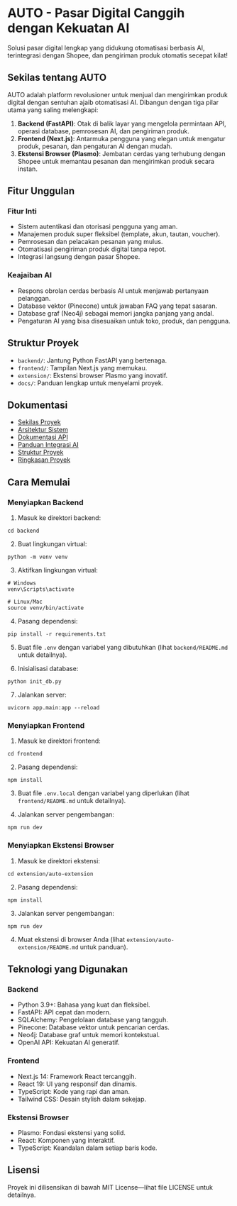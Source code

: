 # AUTO - Pasar Digital Canggih dengan Kekuatan AI

Solusi pasar digital lengkap yang didukung otomatisasi berbasis AI, terintegrasi dengan Shopee, dan pengiriman produk otomatis secepat kilat!

## Sekilas tentang AUTO

AUTO adalah platform revolusioner untuk menjual dan mengirimkan produk digital dengan sentuhan ajaib otomatisasi AI. Dibangun dengan tiga pilar utama yang saling melengkapi:

1. **Backend (FastAPI)**: Otak di balik layar yang mengelola permintaan API, operasi database, pemrosesan AI, dan pengiriman produk.
2. **Frontend (Next.js)**: Antarmuka pengguna yang elegan untuk mengatur produk, pesanan, dan pengaturan AI dengan mudah.
3. **Ekstensi Browser (Plasmo)**: Jembatan cerdas yang terhubung dengan Shopee untuk memantau pesanan dan mengirimkan produk secara instan.

## Fitur Unggulan

### Fitur Inti
- Sistem autentikasi dan otorisasi pengguna yang aman.
- Manajemen produk super fleksibel (template, akun, tautan, voucher).
- Pemrosesan dan pelacakan pesanan yang mulus.
- Otomatisasi pengiriman produk digital tanpa repot.
- Integrasi langsung dengan pasar Shopee.

### Keajaiban AI
- Respons obrolan cerdas berbasis AI untuk menjawab pertanyaan pelanggan.
- Database vektor (Pinecone) untuk jawaban FAQ yang tepat sasaran.
- Database graf (Neo4j) sebagai memori jangka panjang yang andal.
- Pengaturan AI yang bisa disesuaikan untuk toko, produk, dan pengguna.

## Struktur Proyek

- `backend/`: Jantung Python FastAPI yang bertenaga.
- `frontend/`: Tampilan Next.js yang memukau.
- `extension/`: Ekstensi browser Plasmo yang inovatif.
- `docs/`: Panduan lengkap untuk menyelami proyek.

## Dokumentasi

- [Sekilas Proyek](docs/index.md)
- [Arsitektur Sistem](docs/architecture.md)
- [Dokumentasi API](docs/api.md)
- [Panduan Integrasi AI](docs/ai-integration.md)
- [Struktur Proyek](docs/project-structure.md)
- [Ringkasan Proyek](docs/summary.md)

## Cara Memulai

### Menyiapkan Backend

1. Masuk ke direktori backend:
```
cd backend
```

2. Buat lingkungan virtual:
```
python -m venv venv
```

3. Aktifkan lingkungan virtual:
```
# Windows
venv\Scripts\activate

# Linux/Mac
source venv/bin/activate
```

4. Pasang dependensi:
```
pip install -r requirements.txt
```

5. Buat file `.env` dengan variabel yang dibutuhkan (lihat `backend/README.md` untuk detailnya).

6. Inisialisasi database:
```
python init_db.py
```

7. Jalankan server:
```
uvicorn app.main:app --reload
```

### Menyiapkan Frontend

1. Masuk ke direktori frontend:
```
cd frontend
```

2. Pasang dependensi:
```
npm install
```

3. Buat file `.env.local` dengan variabel yang diperlukan (lihat `frontend/README.md` untuk detailnya).

4. Jalankan server pengembangan:
```
npm run dev
```

### Menyiapkan Ekstensi Browser

1. Masuk ke direktori ekstensi:
```
cd extension/auto-extension
```

2. Pasang dependensi:
```
npm install
```

3. Jalankan server pengembangan:
```
npm run dev
```

4. Muat ekstensi di browser Anda (lihat `extension/auto-extension/README.md` untuk panduan).

## Teknologi yang Digunakan

### Backend
- Python 3.9+: Bahasa yang kuat dan fleksibel.
- FastAPI: API cepat dan modern.
- SQLAlchemy: Pengelolaan database yang tangguh.
- Pinecone: Database vektor untuk pencarian cerdas.
- Neo4j: Database graf untuk memori kontekstual.
- OpenAI API: Kekuatan AI generatif.

### Frontend
- Next.js 14: Framework React tercanggih.
- React 19: UI yang responsif dan dinamis.
- TypeScript: Kode yang rapi dan aman.
- Tailwind CSS: Desain stylish dalam sekejap.

### Ekstensi Browser
- Plasmo: Fondasi ekstensi yang solid.
- React: Komponen yang interaktif.
- TypeScript: Keandalan dalam setiap baris kode.

## Lisensi

Proyek ini dilisensikan di bawah MIT License—lihat file LICENSE untuk detailnya.
